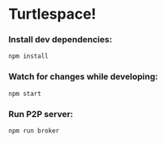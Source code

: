 # Turtlespace!

### Install dev dependencies:

```
npm install
```

### Watch for changes while developing:

```
npm start
```

### Run P2P server:

```
npm run broker
```
